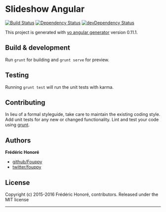 # Slideshow Angular

[![Build Status](https://secure.travis-ci.org/Fouppy/Slideshow-Angular.png?branch=master)](https://travis-ci.org/Fouppy/Slideshow-Angular)
[![Dependency Status](https://david-dm.org/Fouppy/Slideshow-Angular.svg)](https://david-dm.org/Fouppy/Slideshow-Angular)
[![devDependency Status](https://david-dm.org/Fouppy/Slideshow-Angular/dev-status.svg)](https://david-dm.org/Fouppy/Slideshow-Angular#info=devDependencies)

This project is generated with [yo angular generator](https://github.com/yeoman/generator-angular)
version 0.11.1.

## Build & development

Run `grunt` for building and `grunt serve` for preview.

## Testing

Running `grunt test` will run the unit tests with karma.

## Contributing
In lieu of a formal styleguide, take care to maintain the existing coding style. Add unit tests for any new or changed functionality. Lint and test your code using [grunt](http://gruntjs.com/).


## Authors

**Frédéric Honoré**

+ [github/Fouppy](https://github.com/Fouppy)
+ [twitter/fouppy](http://twitter.com/fouppy)


## License
Copyright (c) 2015-2016 Frédéric Honoré, contributors.
Released under the MIT license

***
